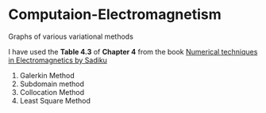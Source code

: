 # Computaion-Electromagnetism
Graphs of various variational methods

I have used the **Table 4.3** of **Chapter 4** from the book [Numerical techniques in Electromagnetics by Sadiku](http://inis.jinr.ru/sl/Simulation/Sadiku,_Numerical_Techniques_in_Electromagnetics,2001.pdf)
1) Galerkin Method 
2) Subdomain method
3) Collocation Method
4) Least Square Method
